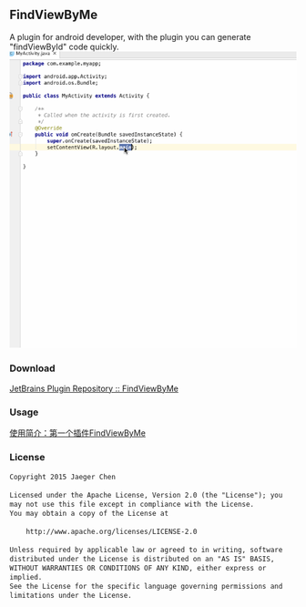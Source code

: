 ## FindViewByMe

A plugin for android developer, with the plugin you can generate "findViewById" code quickly.
<img src='./screenshot/image_1.gif'/>
 
### Download
[JetBrains Plugin Repository :: FindViewByMe](https://plugins.jetbrains.com/plugin/8261)

### Usage
 [使用简介：第一个插件FindViewByMe](http://laobie.github.io/android/2015/11/27/find-view-by-me.html)
 
### License

	Copyright 2015 Jaeger Chen

	Licensed under the Apache License, Version 2.0 (the "License");	you may not use this file except in compliance with the License.
	You may obtain a copy of the License at
	
		http://www.apache.org/licenses/LICENSE-2.0

	Unless required by applicable law or agreed to in writing, software
	distributed under the License is distributed on an "AS IS" BASIS,
	WITHOUT WARRANTIES OR CONDITIONS OF ANY KIND, either express or implied.
	See the License for the specific language governing permissions and
	limitations under the License.
